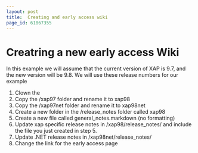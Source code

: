 ```yaml
---
layout: post
title:  Creating and early access wiki
page_id: 61867355
---
```




# Creatring a new early access Wiki

In this example we will assume that the current version of XAP is 9.7, and the new version will be 9.8. We will use these release numbers for our  example

1.	Clown the
2.	Copy the /xap97 folder and rename it to xap98
3.	Copy the /xap97net folder and rename it to xap98net
4.	Create a new folder in the /release_notes folder called xap98
5.  Create a new file called general_notes.markdown (no formatting)
6.	Update xap specific release notes in /xap98/release_notes/ and include the file you just created in step 5.
7.	Update .NET release notes in /xap98net/release_notes/
8.	Change the link for the early access page



